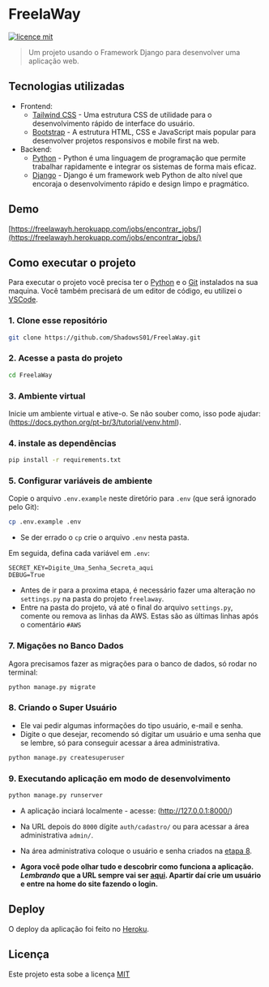 # FreelaWay

[![licence mit](https://img.shields.io/badge/licence-MIT-blue)](LICENSE)

> Um projeto usando o Framework Django para desenvolver uma aplicação web.

## Tecnologias utilizadas

- Frontend:
  - [Tailwind CSS](https://tailwindcss.com/) - Uma estrutura CSS de utilidade para o desenvolvimento rápido de interface do usuário.
  - [Bootstrap](https://getbootstrap.com/) - A estrutura HTML, CSS e JavaScript mais popular para desenvolver projetos responsivos e mobile first na web.
- Backend:
  - [Python](https://www.python.org/) - Python é uma linguagem de programação que permite trabalhar rapidamente e integrar os sistemas de forma mais eficaz.
  - [Django](https://www.djangoproject.com/) - Django é um framework web Python de alto nível que encoraja o desenvolvimento rápido e design limpo e pragmático.

## Demo

[https://freelawayh.herokuapp.com/jobs/encontrar_jobs/](https://freelawayh.herokuapp.com/jobs/encontrar_jobs/)

## Como executar o projeto

Para executar o projeto você precisa ter o [Python](https://www.python.org/) e o [Git](https://git-scm.com) instalados na sua maquina. Você também precisará de um editor de código, eu utilizei o [VSCode](https://code.visualstudio.com).

### 1. Clone esse repositório

```bash
git clone https://github.com/ShadowsS01/FreelaWay.git
```

### 2. Acesse a pasta do projeto

```bash
cd FreelaWay
```

### 3. Ambiente virtual

Inicie um ambiente virtual e ative-o. Se não souber como, isso pode ajudar: (<https://docs.python.org/pt-br/3/tutorial/venv.html>).

### 4. instale as dependências

```bash
pip install -r requirements.txt
```

### 5. Configurar variáveis de ambiente

Copie o arquivo `.env.example` neste diretório para `.env` (que será ignorado pelo Git):

```bash
cp .env.example .env
```

- Se der errado o `cp` crie o arquivo `.env` nesta pasta.

Em seguida, defina cada variável em `.env`:

```text
SECRET_KEY=Digite_Uma_Senha_Secreta_aqui
DEBUG=True
```

- Antes de ir para a proxima etapa, é necessário fazer uma alteração no `settings.py` na pasta do projeto `freelaway`.
- Entre na pasta do projeto, vá até o final do arquivo `settings.py`, comente ou remova as linhas da AWS. Estas são as últimas linhas após o comentário `#AWS`

### 7. Migações no Banco Dados

Agora precisamos fazer as migrações para o banco de dados, só rodar no terminal:

```bash
python manage.py migrate
```

### 8. Criando o Super Usuário

- Ele vai pedir algumas informações do tipo usuário, e-mail e senha.
- Digite o que desejar, recomendo só digitar um usuário e uma senha que se lembre, só para conseguir acessar a área administrativa.

```bash
python manage.py createsuperuser
```

### 9. Executando aplicação em modo de desenvolvimento

```bash
python manage.py runserver
```

- A aplicação inciará localmente - acesse: (<http://127.0.0.1:8000/>)

- Na URL depois do `8000` dígite `auth/cadastro/` ou para acessar a área administrativa `admin/`.

- Na área administrativa coloque o usuário e senha criados na [etapa 8](https://github.com/ShadowsS01/FreelaWay#8-criando-o-super-usu%C3%A1rio).

- **Agora você pode olhar tudo e descobrir como funciona a aplicação. _Lembrando_ que a URL sempre vai ser [aqui](http://127.0.0.1:8000/auth/cadastro).
Apartir daí crie um usuário e entre na home do site fazendo o login.**

## Deploy

O deploy da aplicação foi feito no [Heroku](https://devcenter.heroku.com/).

## Licença

Este projeto esta sobe a licença [MIT](LICENSE)
